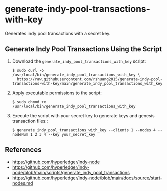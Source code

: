 # generate-indy-pool-transactions-with-key
Generates indy pool transactions with a secret key.

## Generate Indy Pool Transactions Using the Script
1. Download the `generate_indy_pool_transactions_with_key` script:
    ```
    $ sudo curl -o /usr/local/bin/generate_indy_pool_transactions_with_key \
      https://raw.githubusercontent.com/rshuang2015/generate-indy-pool-transactions-with-key/main/generate_indy_pool_transactions_with_key
    ```
2. Apply executable permissions to the script:
    ```
    $ sudo chmod +x /usr/local/bin/generate_indy_pool_transactions_with_key
    ```
3. Execute the script with your secret key to generate keys and genesis transaction files::
    ```
    $ generate_indy_pool_transactions_with_key --clients 1 --nodes 4 --nodeNum 1 2 3 4 --key your_secret_key
    ```

## References
- https://github.com/hyperledger/indy-node
- https://github.com/hyperledger/indy-node/blob/main/scripts/generate_indy_pool_transactions
- https://github.com/hyperledger/indy-node/blob/main/docs/source/start-nodes.md
